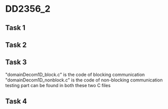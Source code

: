 # DD2356_2
## Task 1
## Task 2
## Task 3
"domainDecom1D_block.c" is the code of blocking communication 
"domainDecom1D_nonblock.c" is the code of non-blocking communication 
testing part can be found in both these two C files
## Task 4
